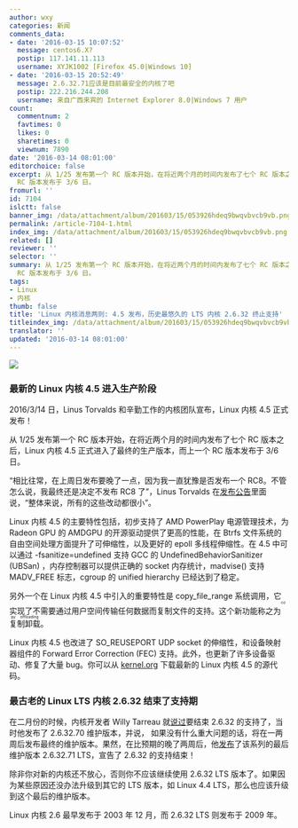 ```yaml
---
author: wxy
categories: 新闻
comments_data:
- date: '2016-03-15 10:07:52'
  message: centos6.X?
  postip: 117.141.11.113
  username: XYJK1002 [Firefox 45.0|Windows 10]
- date: '2016-03-15 20:52:49'
  message: 2.6.32.71应该是目前最安全的内核了吧
  postip: 222.216.244.208
  username: 来自广西来宾的 Internet Explorer 8.0|Windows 7 用户
count:
  commentnum: 2
  favtimes: 0
  likes: 0
  sharetimes: 0
  viewnum: 7890
date: '2016-03-14 08:01:00'
editorchoice: false
excerpt: 从 1/25 发布第一个 RC 版本开始，在将近两个月的时间内发布了七个 RC 版本之后，Linux 内核 4.5 正式进入了最终的生产版本，而上一个
  RC 版本发布于 3/6 日。
fromurl: ''
id: 7104
islctt: false
banner_img: /data/attachment/album/201603/15/053926hdeq9bwqvbvcb9vb.png
permalink: /article-7104-1.html
index_img: /data/attachment/album/201603/15/053926hdeq9bwqvbvcb9vb.png
related: []
reviewer: ''
selector: ''
summary: 从 1/25 发布第一个 RC 版本开始，在将近两个月的时间内发布了七个 RC 版本之后，Linux 内核 4.5 正式进入了最终的生产版本，而上一个
  RC 版本发布于 3/6 日。
tags:
- Linux
- 内核
thumb: false
title: 'Linux 内核消息两则: 4.5 发布，历史最悠久的 LTS 内核 2.6.32 终止支持'
titleindex_img: /data/attachment/album/201603/15/053926hdeq9bwqvbvcb9vb.png
translator: ''
updated: '2016-03-14 08:01:00'
---
```


![](/data/attachment/album/201603/15/053926hdeq9bwqvbvcb9vb.png)


### 最新的 Linux 内核 4.5 进入生产阶段


2016/3/14 日，Linus Torvalds 和辛勤工作的内核团队宣布，Linux 内核 4.5 正式发布！


从 1/25 发布第一个 RC 版本开始，在将近两个月的时间内发布了七个 RC 版本之后，Linux 内核 4.5 正式进入了最终的生产版本，而上一个 RC 版本发布于 3/6 日。


“相比往常，在上周日发布要晚了一点，因为我一直犹豫是否发布一个 RC8。不管怎么说，我最终还是决定不发布 RC8 了”，Linus Torvalds 在[发布公告](http://lkml.iu.edu/hypermail/linux/kernel/1603.1/04467.html)里面说，“整体来说，所有的这些改动都很小”。


Linux 内核 4.5 的主要特性包括，初步支持了 AMD PowerPlay 电源管理技术，为 Radeon GPU 的 AMDGPU 的开源驱动提供了更高的性能，在 Btrfs 文件系统的自由空间处理方面提升了可伸缩性，以及更好的 epoll 多线程伸缩性。在 4.5 中可以通过 -fsanitize=undefined 支持 GCC 的 UndefinedBehaviorSanitizer (UBSan) ，内存控制器可以提供正确的 socket 内存统计，madvise() 支持 MADV\_FREE 标志，cgroup 的 unified hierarchy 已经达到了稳定。


另外一个在 Linux 内核 4.5 中引入的重要特性是 copy\_file\_range 系统调用，它实现了不需要通过用户空间传输任何数据而复制文件的支持。这个新功能称之为<ruby> 复制卸载 <rp>  （ </rp> <rt>  copy offloading </rt> <rp>  ） </rp></ruby>。


Linux 内核 4.5 也改进了 SO\_REUSEPORT UDP socket 的伸缩性，和设备映射器组件的 Forward Error Correction (FEC) 支持。此外，也更新了许多设备驱动、修复了大量 bug。你可以从 [kernel.org](http://kernel.org/) 下载最新的 Linux 内核 4.5 的源代码。


### 最古老的 Linux LTS 内核 2.6.32 结束了支持期


在二月份的时候，内核开发者 Willy Tarreau 就[说过](http://lkml.iu.edu/hypermail/linux/kernel/1601.3/06474.html)要结束 2.6.32 的支持了，当时他发布了 2.6.32.70 维护版本，并说， 如果没有什么重大问题的话，将在一两周后发布最终的维护版本。果然，在比预期的晚了两周后，他[发布](http://lkml.iu.edu/hypermail/linux/kernel/1603.1/03938.html)了该系列的最后维护版本 2.6.32.71 LTS，宣告了 2.6.32 的支持结束！


除非你对新的内核还不放心，否则你不应该继续使用 2.6.32 LTS 版本了。如果因为某些原因还没办法升级到其它的 LTS 版本，如 Linux 4.4 LTS，那么也应该升级到这个最后的维护版本。


Linux 内核 2.6 最早发布于 2003 年 12 月，而 2.6.32 LTS 则发布于 2009 年。